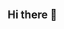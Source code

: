## Hi there 👋

<!--
**euuii/euuii** is a ✨ _special_ ✨ repository because its `README.md` (this file) appears on your GitHub profile.

Here are some ideas to get you started:

######- 🔭 I’m currently working on ATM_Macheine using Python
######- 🌱 I’m currently learning Python
- 👯 I’m looking to collaborate on ...
- 🤔 I’m looking for help with ...
- 💬 Ask me about ...
- 📫 How to reach me: ...
- 😄 Pronouns: ...
- ⚡ Fun fact: ...
-->
